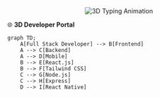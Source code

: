<div align="center">
  <img src="https://readme-typing-svg.demolab.com?font=Roboto+Slab&weight=600&size=32&duration=4000&pause=1000&color=4F46E5&background=FFFFFF00&center=true&vCenter=true&width=460&lines=Hi+👋+I'm+Baskaran;MERN+Stack+Developer;App+Innovator;Data+Science+Learner" alt="3D Typing Animation" />
</div>

🌐 **3D Developer Portal**  
```mermaid
graph TD;
    A[Full Stack Developer] --> B[Frontend]
    A --> C[Backend]
    A --> D[Mobile]
    B --> E[React.js]
    B --> F[Tailwind CSS]
    C --> G[Node.js]
    C --> H[Express]
    D --> I[React Native]
